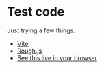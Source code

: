 # Test code
Just trying a few things.
* [Vite](https://vitejs.dev/)
* [Rough.js](https://roughjs.com/)
* [See this live in your browser](https://tradeideasphilip.github.io/roughjs-with-vite/)